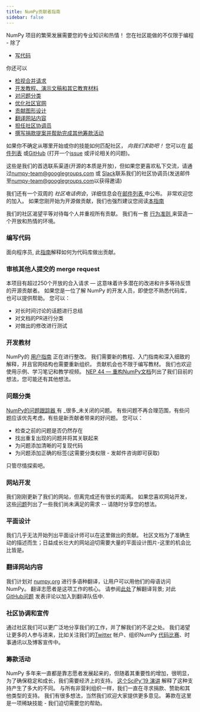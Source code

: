 ```yaml
---
title: NumPy贡献者指南
sidebar: false
---
```


NumPy 项目的繁荣发展需要您的专业知识和热情！ 您在社区能做的不仅限于编程 - 除了

- [写代码](#writing-code)

你还可以

- [检视合并请求](#reviewing-pull-requests)
- [开发教程、演示文稿和其它教育材料](#developing-educational-materials)
- [对问题分类](#issue-triaging)
- [优化社区官网](#website-development)
- [贡献图形设计](#graphic-design)
- [翻译网站内容](#translating-website-content)
- [担任社区协调员](#community-coordination-and-outreach)
- [撰写捐款提案并帮助完成其他筹款活动](#fundraising)

如果你不确定从哪里开始或你的技能如何匹配社区， _向我们求助吧！_ 您可以在 [邮件列表](https://mail.python.org/mailman/listinfo/numpy-discussion) 或[GitHub](http://github.com/numpy/numpy) (打开一个[issue](https://github.com/numpy/numpy/issues) 或评论相关的问题)。

这些是我们的首选联系渠道(开源的本质是开放)，但如果您更喜欢私下交流，请通过<numpy-team@googlegroups.com> 或 [Slack](https://numpy-team.slack.com)联系我们的社区协调员(发送邮件至<numpy-team@googlegroups.com>以获得邀请)

我们还有一个双周的 _社区电话例会_，详细信息会在[邮件列表 ](https://mail.python.org/mailman/listinfo/numpy-discussion)中公布。 非常欢迎您的加入。 如果您刚开始为开源做贡献，我们也强烈建议您阅读[本指南](https://opensource.guide/how-to-contribute/)

我们的社区渴望平等对待每个人并重视所有贡献。 我们有一套 [行为准则 ](/code-of-conduct)来营造一个开放和热情的环境。

### 编写代码

面向程序员, 此[指南](https://numpy.org/devdocs/dev/index.html#development-process-summary)解释如何为代码库做出贡献。

### 审核其他人提交的 merge request
本项目有超过250个开放的合入请求 — 这意味着许多潜在的改进和许多等待反馈的开源贡献者。 如果您是一位了解 NumPy 的开发人员，即使您不熟悉代码库，也可以提供帮助。 您可以：
* 对长时间讨论的话题进行总结
* 对文档的PR进行分类
* 对做出的修改进行测试


### 开发教材

NumPy的 [用户指南](https://numpy.org/devdocs) 正在进行整改。 我们需要新的教程、入门指南和深入细致的解释，并且官网结构也需要重新组织。 贡献机会也不限于编写教材。 我们也欢迎使用示例、学习笔记和教学视频。 [NEP 44 — 重构NumPy文档](https://numpy.org/neps/nep-0044-restructuring-numpy-docs.html)列出了我们目前的想法，您可能还有其他想法。


### 问题分类

[NumPy的问题跟踪器 ](https://github.com/numpy/numpy/issues)有 _很多_未关闭的问题。 有些问题不再合理范围，有些问题应该优先考虑，有些是新贡献者带来的好问题。  您可以：

* 检查之前的问题是否仍然存在
* 找出重复出现的问题并将其关联起来
* 为问题添加清晰的可复现代码
* 为问题添加正确的标签(这需要分类权限 - 发邮件咨询即可获取)

只管尽情探索吧。


### 网站开发

我们刚刚更新了我们的网站，但离完成还有很长的距离。 如果您喜欢网站开发，这些[问题](https://github.com/numpy/numpy.org/issues?q=is%3Aissue+is%3Aopen+label%3Adesign)列出了一些我们尚未满足的需求 -- 请随时分享您的想法。


### 平面设计

我们几乎无法开始列出平面设计师可以在这里做出的贡献。 社区文档为了准确生动的描述而生；日益成长壮大的网站迫切需要大量的平面设计图片-这里的机会比比皆是。


### 翻译网站内容

我们计划对 [numpy.org](https://numpy.org) 进行多语种翻译，让用户可以用他们的母语访问 NumPy。 翻译志愿者是这项工作的核心。  请参阅[此处](https://numpy.org/neps/nep-0028-website-redesign.html#translation-multilingual-i18n)了解翻译背景; 对此 [GitHub问题](https://github.com/numpy/numpy.org/issues/55) 发表评论以加入到翻译队伍中.


### 社区协调和宣传

通过社区我们可以更广泛地分享我们的工作，并了解我们的不足之处。 我们渴望让更多的人参与进来，比如关注我们的[Twitter](https://twitter.com/numpy_team) 帐户、组织NumPy [代码比赛](https://scisprints.github.io/)、时事通讯以及博客宣传中。

### 筹款活动

NumPy 多年来一直都是靠志愿者发展起来的，但随着其重要性的增加，很明显，为了确保稳定和成长，我们需要经济上的支持。 [这个SciPy'19 演讲](https://www.youtube.com/watch?v=dBTJD_FDVjU) 解释了这种支持产生了多大的不同。 与所有非营利组织一样，我们一直在寻求捐款、赞助和其他类型的支持。 我们有很多想法，当然我们欢迎大家提供更多意见。 筹款在这里是一项稀缺技能 - 我们迫切需要您的帮助。

